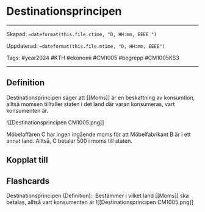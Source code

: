 # Destinationsprincipen

---
Skapad: `=dateformat(this.file.ctime, "D, HH:mm, EEEE ")`

Uppdaterad: `=dateformat(this.file.mtime, "D, HH:mm, EEEE")`

Tags: #year2024 #KTH #ekonomi #CM1005 #begrepp #CM1005KS3

---

## Definition

Destinationsprincipen säger att [[Moms]] är en beskattning av konsumtion, alltså momsen tillfaller staten i det land där varan konsumeras, vart konsumenten är.

![[Destinationsprincipen CM1005.png]]

Möbelaffären C har ingen ingående moms för att Möbelfabrikant B är i ett annat land. Alltså, C betalar 500 i moms till staten.

## Kopplat till

## Flashcards

Destinationsprincipen (Definition):: Bestämmer i vilket land [[Moms]] ska betalas, alltså vart konsumenten är ![[Destinationsprincipen CM1005.png]]
<!--SR:!2024-02-18,3,250!2024-02-19,3,250-->
